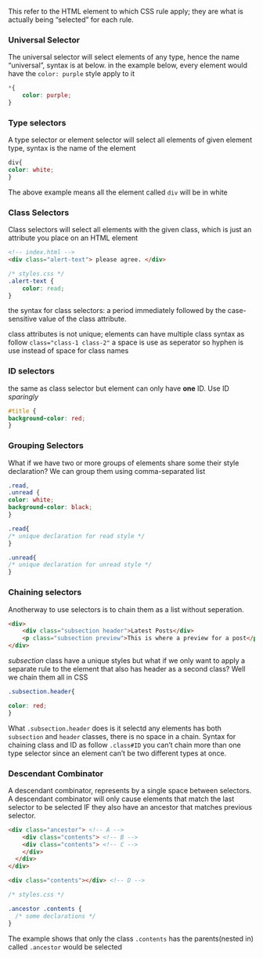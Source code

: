 This refer to the HTML element to which CSS rule apply; they are what is actually being “selected” for each rule.

### Universal Selector

The universal selector will select elements of any type, hence the name “universal”, syntax is at below. in the example below, every element would have the `color: purple` style apply to it

```css
*{
	color: purple;
}
```

### Type selectors

A type selector or element selector will select all elements of given element type, syntax is the name of the element

```css
div{
color: white;
}
```

The above example means all the element called `div` will be in white

### Class Selectors

Class selectors will select all elements with the given class, which is just an attribute you place on an HTML element

```html
<!-- index.html -->
<div class="alert-text"> please agree. </div>
```

```css
/* styles.css */
.alert-text {
	color: read;
}
```

the syntax for class selectors: a period immediately followed by the case-sensitive value of the class attribute.

class attributes is not unique; elements can have multiple class syntax as follow `class="class-1 class-2"` a space is use as seperator so hyphen is use instead of space for class names

### ID selectors

the same as class selector but element can only have **one** ID. Use ID _sparingly_

```css
#title {
background-color: red;
}
```

### Grouping Selectors

What if we have two or more groups of elements share some their style declaration? We can group them using comma-separated list

```css
.read,
.unread {
color: white;
background-color: black;
}

.read{
/* unique declaration for read style */
}

.unread{
/* unique declaration for unread style */
} 
```

### Chaining selectors

Anotherway to use selectors is to chain them as a list without seperation.

```html
<div>
	<div class="subsection header">Latest Posts</div>
	<p class="subsection preview">This is where a preview for a post</p>
</div>
```

_subsection_ class have a unique styles but what if we only want to apply a separate rule to the element that also has header as a second class? Well we chain them all in CSS

```css
.subsection.header{

color: red;
}
```

What `.subsection.header` does is it selectd any elements has both `subsection` and `header` classes, there is no space in a chain. Syntax for chaining class and ID as follow `.class#ID` you can’t chain more than one type selector since an element can’t be two different types at once.

### Descendant Combinator

A descendant combinator, represents by a single space between selectors. A descendant combinator will only cause elements that match the last selector to be selected IF they also have an ancestor that matches previous selector.

```html
<div class="ancestor"> <!-- A -->
	<div class="contents"> <!-- B -->
    <div class="contents"> <!-- C -->
    </div>
  </div>
</div>

<div class="contents"></div> <!-- D -->
```

```css
/* styles.css */

.ancestor .contents {
  /* some declarations */
}
```

The example shows that only the class `.contents` has the parents(nested in) called `.ancestor` would be selected